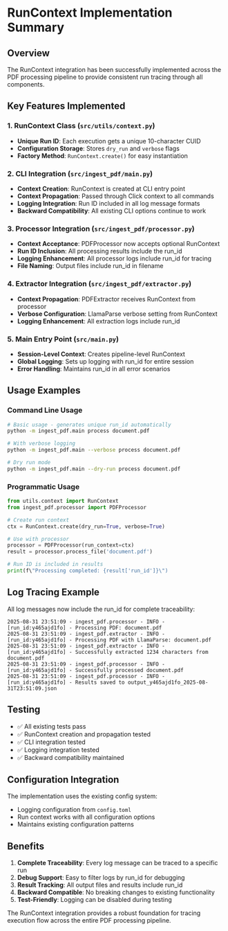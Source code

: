 # RunContext Implementation Summary

## Overview

The RunContext integration has been successfully implemented across the PDF processing pipeline to provide consistent run tracing through all components.

## Key Features Implemented

### 1. RunContext Class (`src/utils/context.py`)
- **Unique Run ID**: Each execution gets a unique 10-character CUID
- **Configuration Storage**: Stores `dry_run` and `verbose` flags
- **Factory Method**: `RunContext.create()` for easy instantiation

### 2. CLI Integration (`src/ingest_pdf/main.py`)
- **Context Creation**: RunContext is created at CLI entry point
- **Context Propagation**: Passed through Click context to all commands
- **Logging Integration**: Run ID included in all log message formats
- **Backward Compatibility**: All existing CLI options continue to work

### 3. Processor Integration (`src/ingest_pdf/processor.py`)
- **Context Acceptance**: PDFProcessor now accepts optional RunContext
- **Run ID Inclusion**: All processing results include the run_id
- **Logging Enhancement**: All processor logs include run_id for tracing
- **File Naming**: Output files include run_id in filename

### 4. Extractor Integration (`src/ingest_pdf/extractor.py`)
- **Context Propagation**: PDFExtractor receives RunContext from processor
- **Verbose Configuration**: LlamaParse verbose setting from RunContext
- **Logging Enhancement**: All extraction logs include run_id

### 5. Main Entry Point (`src/main.py`)
- **Session-Level Context**: Creates pipeline-level RunContext
- **Global Logging**: Sets up logging with run_id for entire session
- **Error Handling**: Maintains run_id in all error scenarios

## Usage Examples

### Command Line Usage
```bash
# Basic usage - generates unique run_id automatically
python -m ingest_pdf.main process document.pdf

# With verbose logging
python -m ingest_pdf.main --verbose process document.pdf

# Dry run mode
python -m ingest_pdf.main --dry-run process document.pdf
```

### Programmatic Usage
```python
from utils.context import RunContext
from ingest_pdf.processor import PDFProcessor

# Create run context
ctx = RunContext.create(dry_run=True, verbose=True)

# Use with processor
processor = PDFProcessor(run_context=ctx)
result = processor.process_file('document.pdf')

# Run ID is included in results
print(f\"Processing completed: {result['run_id']}\")
```

## Log Tracing Example

All log messages now include the run_id for complete traceability:

```
2025-08-31 23:51:09 - ingest_pdf.processor - INFO - [run_id:y465ajd1fo] - Processing PDF: document.pdf
2025-08-31 23:51:09 - ingest_pdf.extractor - INFO - [run_id:y465ajd1fo] - Processing PDF with LlamaParse: document.pdf
2025-08-31 23:51:09 - ingest_pdf.extractor - INFO - [run_id:y465ajd1fo] - Successfully extracted 1234 characters from document.pdf
2025-08-31 23:51:09 - ingest_pdf.processor - INFO - [run_id:y465ajd1fo] - Successfully processed document.pdf
2025-08-31 23:51:09 - ingest_pdf.processor - INFO - [run_id:y465ajd1fo] - Results saved to output_y465ajd1fo_2025-08-31T23:51:09.json
```

## Testing

- ✅ All existing tests pass
- ✅ RunContext creation and propagation tested
- ✅ CLI integration tested
- ✅ Logging integration tested
- ✅ Backward compatibility maintained

## Configuration Integration

The implementation uses the existing config system:
- Logging configuration from `config.toml`
- Run context works with all configuration options
- Maintains existing configuration patterns

## Benefits

1. **Complete Traceability**: Every log message can be traced to a specific run
2. **Debug Support**: Easy to filter logs by run_id for debugging
3. **Result Tracking**: All output files and results include run_id
4. **Backward Compatible**: No breaking changes to existing functionality
5. **Test-Friendly**: Logging can be disabled during testing

The RunContext integration provides a robust foundation for tracing execution flow across the entire PDF processing pipeline.
